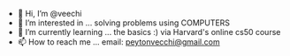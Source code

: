 - 👋 Hi, I’m @veechi
- 👀 I’m interested in ... solving problems using COMPUTERS
- 🌱 I’m currently learning ... the basics :) via Harvard's online cs50 course
- 📫 How to reach me ... email: peytonvecchi@gmail.com

<!---
veechi/veechi is a ✨ special ✨ repository because its `README.md` (this file) appears on your GitHub profile.
You can click the Preview link to take a look at your changes.
--->
